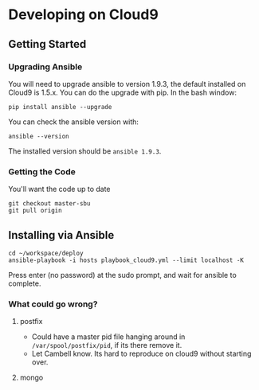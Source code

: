 # Developing on Cloud9 #

## Getting Started ##

### Upgrading Ansible ###
You will need to upgrade ansible to version 1.9.3, the default installed on Cloud9 is 1.5.x.  You can do the upgrade with pip.  In the bash window:

````
pip install ansible --upgrade
````

You can check the ansible version with:

````
ansible --version
````
The installed version should be `ansible 1.9.3`.

### Getting the Code ###
You'll want the code up to date

````
git checkout master-sbu
git pull origin
````

## Installing via Ansible ##

````
cd ~/workspace/deploy
ansible-playbook -i hosts playbook_cloud9.yml --limit localhost -K
````

Press enter (no password) at the sudo prompt, and wait for ansible to complete.

### What could go wrong? ###

1. postfix

    * Could have a master pid file hanging around in `/var/spool/postfix/pid`, if its there remove it.
    * Let Cambell know. Its hard to reproduce on cloud9 without starting over.

1. mongo





